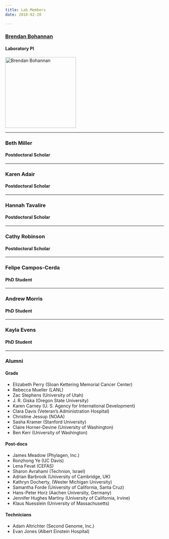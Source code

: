 ```yaml
---
title: Lab Members
date: 2018-02-20

---
```


### <a href="/people/bohannan">Brendan Bohannan</a>
#### Laboratory PI

<a href="/people/bohannan">
<img src="/img/bohannan.jpg" alt="Brendan Bohannan" align="left"  width="225" height="225">
</a>
<br clear="all" />

---

### Beth Miller
#### Postdoctoral Scholar

---

### Karen Adair
#### Postdoctoral Scholar

---

### Hannah Tavalire
#### Postdoctoral Scholar

---

### Cathy Robinson
#### Postdoctoral Scholar


---

### Felipe Campos-Cerda
#### PhD Student

---

### Andrew Morris
#### PhD Student

---

### Kayla Evens
#### PhD Student

---

### Alumni
#### Grads

- Elizabeth Perry (Sloan Kettering Memorial Cancer Center)
- Rebecca Mueller (LANL)
- Zac Stephens (University of Utah)
- J. R. Giska (Oregon State University)
- Karen Carney (U. S. Agency for International Development)
- Clara Davis (Veteran’s Administration Hospital)
- Christine Jessup (NOAA)
- Sasha Kramer (Stanford University)
- Claire Horner-Devine (University of Washington)
- Ben Kerr (University of Washington)

#### Post-docs
- James Meadow (Phylagen, Inc.)
- Ronzhong Ye (UC Davis)
- Lena Fevat (CEFAS)
- Sharon Avrahami (Technion, Israel)
- Adrian Barbrook (University of Cambridge, UK)
- Kathryn Docherty, (Wester Michigan University)
- Samantha Forde (University of California, Santa Cruz)
- Hans-Peter Horz (Aachen University, Germany)
- Jennifer Hughes Martiny (University of California, Irvine)
- Klaus Nuesslein (University of Massachusetts)

#### Technicians

- Adam Altrichter (Second Genome, Inc.)
- Evan Jones (Albert Einstein Hospital)
